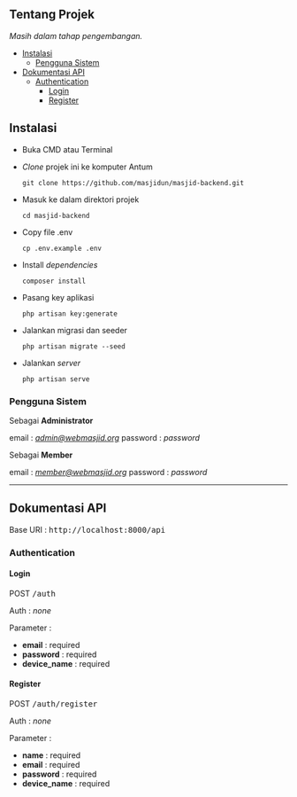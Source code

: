 ## Tentang Projek

*Masih dalam tahap pengembangan.*

- [Instalasi](#instalasi)
    - [Pengguna Sistem](#pengguna-sistem)
- [Dokumentasi API](#dokumentasi-api)
    - [Authentication](#authentication)
        - [Login](#login)
        - [Register](#register)

## Instalasi

- Buka CMD atau Terminal

- *Clone* projek ini ke komputer Antum

    `git clone https://github.com/masjidun/masjid-backend.git`

- Masuk ke dalam direktori projek

    `cd masjid-backend`

- Copy file .env

    `cp .env.example .env`

- Install *dependencies*

    `composer install`

- Pasang key aplikasi

    `php artisan key:generate`

- Jalankan migrasi dan seeder

    `php artisan migrate --seed`

- Jalankan *server*

    `php artisan serve`

### Pengguna Sistem

Sebagai **Administrator**

email : *admin@webmasjid.org*
password : *password*

Sebagai **Member**

email : *member@webmasjid.org*
password : *password*

---

## Dokumentasi API

Base URI : <kbd>http://localhost:8000/api</kbd>

### Authentication

#### Login

POST <kbd>/auth</kbd>

Auth : *none*

Parameter :

- **email** : required
- **password** : required
- **device_name** : required

#### Register

POST <kbd>/auth/register</kbd>

Auth : *none*

Parameter :

- **name** : required
- **email** : required
- **password** : required
- **device_name** : required
